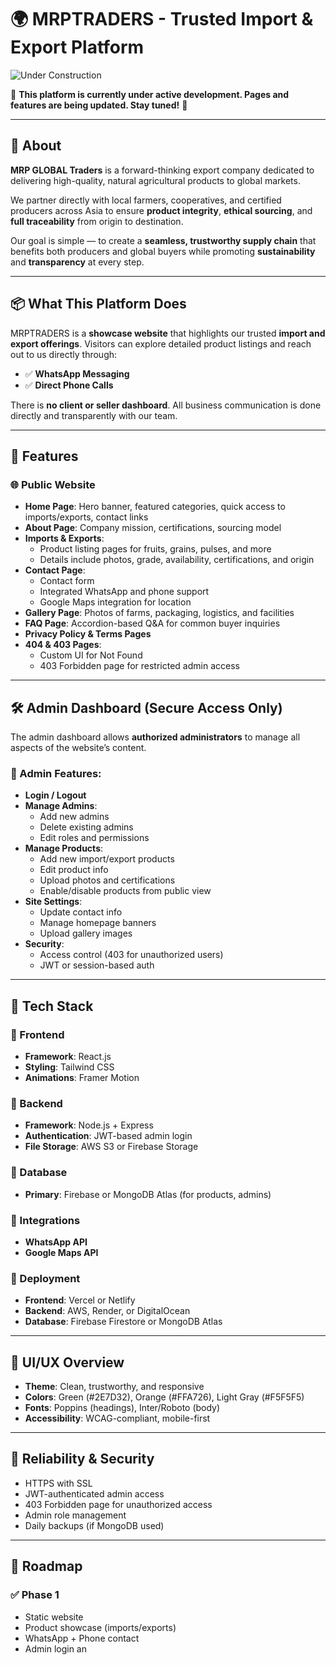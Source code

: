 # 🌍 MRPTRADERS - Trusted Import & Export Platform

![Under Construction](https://user-images.githubusercontent.com/74038190/212750672-2f3f2b50-c84f-4ed8-a60a-849ae69ff9df.gif)

🚧 **This platform is currently under active development. Pages and features are being updated. Stay tuned!** 🚧

---

## 📝 About 

**MRP GLOBAL Traders** is a forward-thinking export company dedicated to delivering high-quality, natural agricultural products to global markets.

We partner directly with local farmers, cooperatives, and certified producers across Asia to ensure **product integrity**, **ethical sourcing**, and **full traceability** from origin to destination.

Our goal is simple — to create a **seamless, trustworthy supply chain** that benefits both producers and global buyers while promoting **sustainability** and **transparency** at every step.

---

## 📦 What This Platform Does

MRPTRADERS is a **showcase website** that highlights our trusted **import and export offerings**. Visitors can explore detailed product listings and reach out to us directly through:

- ✅ **WhatsApp Messaging**
- ✅ **Direct Phone Calls**

There is **no client or seller dashboard**. All business communication is done directly and transparently with our team.

---

## 🚀 Features

### 🌐 Public Website

- **Home Page**: Hero banner, featured categories, quick access to imports/exports, contact links
- **About Page**: Company mission, certifications, sourcing model
- **Imports & Exports**:
  - Product listing pages for fruits, grains, pulses, and more
  - Details include photos, grade, availability, certifications, and origin
- **Contact Page**:
  - Contact form
  - Integrated WhatsApp and phone support
  - Google Maps integration for location
- **Gallery Page**: Photos of farms, packaging, logistics, and facilities
- **FAQ Page**: Accordion-based Q&A for common buyer inquiries
- **Privacy Policy & Terms Pages**
- **404 & 403 Pages**:
  - Custom UI for Not Found
  - 403 Forbidden page for restricted admin access

---

## 🛠️ Admin Dashboard (Secure Access Only)

The admin dashboard allows **authorized administrators** to manage all aspects of the website’s content.

### 🔐 Admin Features:

- **Login / Logout**
- **Manage Admins**:
  - Add new admins
  - Delete existing admins
  - Edit roles and permissions
- **Manage Products**:
  - Add new import/export products
  - Edit product info
  - Upload photos and certifications
  - Enable/disable products from public view
- **Site Settings**:
  - Update contact info
  - Manage homepage banners
  - Upload gallery images
- **Security**:
  - Access control (403 for unauthorized users)
  - JWT or session-based auth

---

## 🧱 Tech Stack

### 🔹 Frontend

- **Framework**: React.js
- **Styling**: Tailwind CSS
- **Animations**: Framer Motion

### 🔹 Backend

- **Framework**: Node.js + Express
- **Authentication**: JWT-based admin login
- **File Storage**: AWS S3 or Firebase Storage

### 🔹 Database

- **Primary**: Firebase or MongoDB Atlas (for products, admins)

### 🔹 Integrations

- **WhatsApp API**
- **Google Maps API**

### 🔹 Deployment

- **Frontend**: Vercel or Netlify
- **Backend**: AWS, Render, or DigitalOcean
- **Database**: Firebase Firestore or MongoDB Atlas

---

## 🎨 UI/UX Overview

- **Theme**: Clean, trustworthy, and responsive
- **Colors**: Green (#2E7D32), Orange (#FFA726), Light Gray (#F5F5F5)
- **Fonts**: Poppins (headings), Inter/Roboto (body)
- **Accessibility**: WCAG-compliant, mobile-first

---

## 🔐 Reliability & Security

- HTTPS with SSL
- JWT-authenticated admin access
- 403 Forbidden page for unauthorized access
- Admin role management
- Daily backups (if MongoDB used)

---

## 📅 Roadmap

### ✅ Phase 1

- Static website
- Product showcase (imports/exports)
- WhatsApp + Phone contact
- Admin login an
